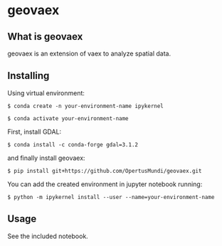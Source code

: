 # geovaex
## What is geovaex
geovaex is an extension of vaex to analyze spatial data.

## Installing
Using virtual environment:
```
$ conda create -n your-environment-name ipykernel
```
```
$ conda activate your-environment-name
```
First, install GDAL:
```
$ conda install -c conda-forge gdal=3.1.2
```
and finally install geovaex:
```
$ pip install git+https://github.com/OpertusMundi/geovaex.git
```
You can add the created environment in jupyter notebook running:
```
$ python -m ipykernel install --user --name=your-environment-name
```
## Usage
See the included notebook.
